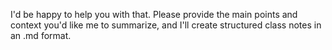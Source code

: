 I'd be happy to help you with that. Please provide the main points and context you'd like me to summarize, and I'll create structured class notes in an .md format.